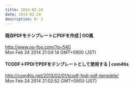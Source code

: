 ```yaml
---
title: 2014-02-24
date: 2014-02-24
description: B! 2
---
```


#### 既存PDFをテンプレートにPDFを作成 | OO風
http://www.oo-foo.com/?p=540<br>
Mon Feb 24 2014 21:04:14 GMT+0900 (JST)<br>


#### TCODF＋FPDIでPDFをテンプレートとして使用する | com4tis
http://com4tis.net/2013/02/01/tcodf-fpdi-pdf-templete/<br>
Mon Feb 24 2014 21:02:52 GMT+0900 (JST)<br>


